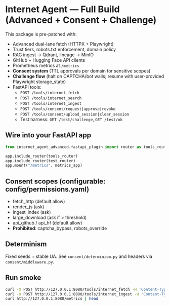# Internet Agent — Full Build (Advanced + Consent + Challenge)

This package is pre-patched with:

- Advanced dual-lane fetch (HTTPX + Playwright)
- Trust tiers, robots.txt enforcement, domain policy
- RAG ingest → Qdrant, lineage → MinIO
- GitHub + Hugging Face API clients
- Prometheus metrics at `/metrics`
- **Consent system** (TTL approvals per domain for sensitive scopes)
- **Challenge flow** (halt on CAPTCHA/bot walls; resume with user-provided Playwright storage_state)
- FastAPI tools:
  - `POST /tools/internet_fetch`
  - `POST /tools/internet_search`
  - `POST /tools/internet_ingest`
  - `POST /tools/consent/request|approve|revoke`
  - `POST /tools/consent/upload_session|clear_session`
  - Test harness: `GET /test/challenge`, `GET /test/ok`

## Wire into your FastAPI app

```python
from internet_agent_advanced.fastapi_plugin import router as tools_router, metrics_app, test_router

app.include_router(tools_router)
app.include_router(test_router)
app.mount("/metrics", metrics_app)
```

## Consent scopes (configurable: config/permissions.yaml)

- fetch_http (default allow)
- render_js (ask)
- ingest_index (ask)
- large_download (ask if > threshold)
- api_github / api_hf (default allow)
- **Prohibited**: captcha_bypass, robots_override

## Determinism

Fixed seeds + stable UA. See `consent/determinism.py` and headers via `consent/middleware.py`.

## Run smoke

```bash
curl -X POST http://127.0.0.1:8080/tools/internet_fetch -H 'Content-Type: application/json'   -d '{"urls":["https://nasa.gov"],"render_js":false}'
curl -X POST http://127.0.0.1:8080/tools/internet_ingest -H 'Content-Type: application/json'   -d '{"url":"https://nasa.gov","render_js":false}'
curl http://127.0.0.1:8080/metrics | head
```

